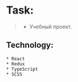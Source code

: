 # Task:   
   >  * Учебный проект.
    
## Technology:	
    * React  
    * Redux
    * TypeScript  
    * SCSS  
